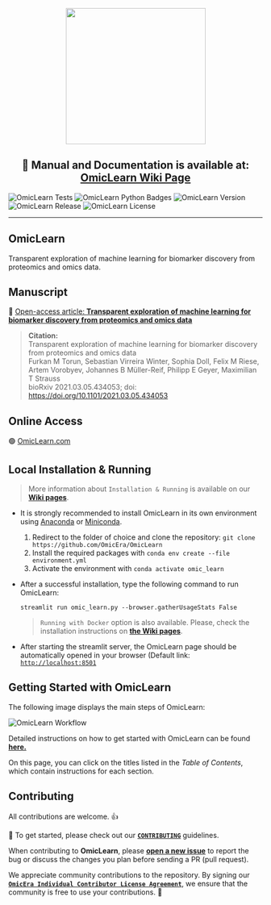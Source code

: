 <p align="center"> <img src="https://user-images.githubusercontent.com/49681382/101802266-48204a00-3b20-11eb-85ec-08c123fca79e.png" height="270" width="277" /> </p>
<h2 align="center"> 📰 Manual and Documentation is available at: <a href="https://github.com/OmicEra/OmicLearn/wiki" target="_blank">OmicLearn Wiki Page </a> </h2>

![OmicLearn Tests](https://github.com/OmicEra/OmicLearn/workflows/OmicLearn%20Tests/badge.svg)
![OmicLearn Python Badges](https://img.shields.io/badge/Tested_with_Python-3.7-blue)
![OmicLearn Version](https://img.shields.io/badge/Release-v1.1.0-orange)
![OmicLearn Release](https://img.shields.io/badge/Release%20Date-July%202021-green)
![OmicLearn License](https://img.shields.io/badge/License-Apache%202.0-blue.svg)

---
## OmicLearn

Transparent exploration of machine learning for biomarker discovery from proteomics and omics data.


## Manuscript
📰 <a href="https://doi.org/10.1101/2021.03.05.434053" target="_blank">Open-access article: **Transparent exploration of machine learning for biomarker discovery from proteomics and omics data**</a>

> **Citation:** <br>
> Transparent exploration of machine learning for biomarker discovery from proteomics and omics data <br>
> Furkan M Torun, Sebastian Virreira Winter, Sophia Doll, Felix M Riese, Artem Vorobyev, Johannes B Müller-Reif, Philipp E Geyer, Maximilian T Strauss <br>
> bioRxiv 2021.03.05.434053; doi: https://doi.org/10.1101/2021.03.05.434053


## Online Access

🟢  <a href="https://omiclearn.com" target="_blank"> OmicLearn.com </a>


## Local Installation & Running

> More information about `Installation & Running` is available on our **[Wiki pages](https://github.com/OmicEra/OmicLearn/wiki/HOW-TO:-Installation-&-Running)**.

- It is strongly recommended to install OmicLearn in its own environment using [Anaconda](https://docs.conda.io/projects/conda/en/latest/user-guide/install/) or [Miniconda](https://docs.conda.io/en/latest/miniconda.html).

  1. Redirect to the folder of choice and clone the repository: `git clone https://github.com/OmicEra/OmicLearn`
  2. Install the required packages with `conda env create --file environment.yml`
  3. Activate the environment with  `conda activate omic_learn`

- After a successful installation, type the following command to run OmicLearn:

  `streamlit run omic_learn.py --browser.gatherUsageStats False`

  > `Running with Docker` option is also available. Please, check the installation instructions on **[the Wiki pages](https://github.com/OmicEra/OmicLearn/wiki/HOW-TO:-Installation-&-Running)**.

 - After starting the streamlit server, the OmicLearn page should be automatically opened in your browser (Default link: [`http://localhost:8501`](http://localhost:8501)

## Getting Started with OmicLearn

The following image displays the main steps of OmicLearn:

![OmicLearn Workflow](https://user-images.githubusercontent.com/49681382/91734594-cb421380-ebb3-11ea-91fa-8acc8826ae7b.png)

Detailed instructions on how to get started with OmicLearn can be found **[here.](https://github.com/OmicEra/OmicLearn/wiki/HOW-TO:-Using)**

On this page, you can click on the titles listed in the *Table of Contents*, which contain instructions for each section.

## Contributing
All contributions are welcome. 👍

📰 To get started, please check out our **[`CONTRIBUTING`](https://github.com/OmicEra/OmicLearn/blob/master/CONTRIBUTING.md)** guidelines.

When contributing to **OmicLearn**, please **[open a new issue](https://github.com/OmicEra/OmicLearn/issues/new/choose)** to report the bug or discuss the changes you plan before sending a PR (pull request).

We appreciate community contributions to the repository. By signing our **[`OmicEra Individual Contributor License Agreement`](https://github.com/OmicEra/OmicLearn/blob/master/CLA.md)**, we ensure that the community is free to use your contributions.  🤝

